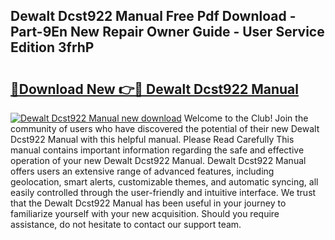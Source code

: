 ## Dewalt Dcst922 Manual Free Pdf Download - Part-9En New Repair Owner Guide - User Service Edition 3frhP

# <h2><a href="http://bc2563.oget.top/?id=Dewalt+Dcst922+Manual">🔗Download New 👉🔴 Dewalt Dcst922 Manual</a></h2>

[![Dewalt Dcst922 Manual new download](https://i.imgur.com/5g1atiW.png)](http://bc2563.oget.top/?id=Dewalt+Dcst922+Manual)
Welcome to the Club! Join the community of users who have discovered the potential of their new Dewalt Dcst922 Manual with this helpful manual. Please Read Carefully This manual contains important information regarding the safe and effective operation of your new Dewalt Dcst922 Manual. Dewalt Dcst922 Manual offers users an extensive range of advanced features, including geolocation, smart alerts, customizable themes, and automatic syncing, all easily controlled through the user-friendly and intuitive interface. We trust that the Dewalt Dcst922 Manual has been useful in your journey to familiarize yourself with your new acquisition. Should you require assistance, do not hesitate to contact our support team.
